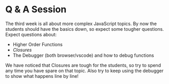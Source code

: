 # Q & A Session

The third week is all about more complex JavaScript topics. By now the students should have the basics down, so expect some tougher questions. Expect questions about:

- Higher Order Functions
- _Closures_
- The Debugger (both browser/vscode) and how to debug functions

We have noticed that Closures are tough for the students, so try to spend any time you have spare on that topic. Also try to keep using the debugger to show what happens line by line!
